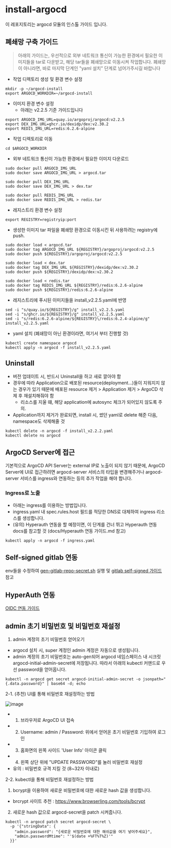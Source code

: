 # install-argocd
이 레포지토리는 argocd 모듈의 인스톨 가이드 입니다. 
## 폐쇄망 구축 가이드
> 아래의 가이드는, 우선적으로 외부 네트워크 통신이 가능한 환경에서 필요한 이미지들을 tar로 다운받고, 해당 tar들을 폐쇄망으로 이동시켜 작업합니다. 폐쇄망이 아니라면, 바로 마지막 단계인 "yaml 설치" 단계로 넘어가주시길 바랍니다

* 작업 디렉토리 생성 및 환경 변수 설정
```
mkdir -p ~/argocd-install
export ARGOCD_WORKDIR=~/argocd-install
```

* 이미지 환경 변수 설정
    * 아래는 v2.2.5 기준 가이드입니다
```
export ARGOCD_IMG_URL=quay.io/argoproj/argocd:v2.2.5
export DEX_IMG_URL=ghcr.io/dexidp/dex:v2.30.2
export REDIS_IMG_URL=redis:6.2.6-alpine
```
* 작업 디렉토리로 이동
```
cd $ARGOCD_WORKDIR
```
* 외부 네트워크 통신이 가능한 환경에서 필요한 이미지 다운로드
```
sudo docker pull ARGOCD_IMG_URL
sudo docker save ARGOCD_IMG_URL > argocd.tar

sudo docker pull DEX_IMG_URL
sudo docker save DEX_IMG_URL > dex.tar

sudo docker pull REDIS_IMG_URL
sudo docker save REDIS_IMG_URL > redis.tar
```
* 레지스트리 환경 변수 설정
```
export REGISTRY=registryip:port
```

* 생성한 이미지 tar 파일을 폐쇄망 환경으로 이동시킨 뒤 사용하려는 registry에 push.
```
sudo docker load < argocd.tar
sudo docker tag ARGOCD_IMG_URL ${REGISTRY}/argoproj/argocd:v2.2.5
sudo docker push ${REGISTRY}/argoproj/argocd:v2.2.5

sudo docker load < dex.tar
sudo docker tag DEX_IMG_URL ${REGISTRY}/dexidp/dex:v2.30.2
sudo docker push ${REGISTRY}/dexidp/dex:v2.30.2

sudo docker load < redis.tar
sudo docker tag REDIS_IMG_URL ${REGISTRY}/redis:6.2.6-alpine
sudo docker push ${REGISTRY}/redis:6.2.6-alpine
```

* 레지스트리에 푸시된 이미지들을 install_v2.2.5.yaml에 반영
```
sed -i "s/quay.io/${REGISTRY}/g" install_v2.2.5.yaml		 	 
sed -i "s/ghcr.io/${REGISTRY}/g" install_v2.2.5.yaml		 
sed -i "s/redis:6.2.6-alpine/${REGISTRY}\/redis:6.2.4-alpine/g" install_v2.2.5.yaml		 
```

* yaml 설치 (폐쇄망이 아닌 환경이라면, 여기서 부터 진행할 것)
```
kubectl create namespace argocd
kubectl apply -n argocd -f install_v2.2.5.yaml
```
## Uninstall
* 버전 업데이트 시, 반드시 Uninstall을 하고 새로 깔아야 함
* 경우에 따라 Application으로 배포된 resource(deployment...)들이 지워지지 않는 경우가 있기 때문에 배포된 resource 제거 > Application 제거 > ArgoCD 삭제 후 재설치해줘야 함
    * 리소스를 지울 떄, 해당 application에 autosync 체크가 되어있지 않도록 주의.
* Application까지 제거가 완료되면, install 시, 썼던 yaml로 delete 해준 다음, namespace도 삭제해줄 것
``` 
kubectl delete -n argocd -f install_v2.2.2.yaml
kubectl delete ns argocd
``` 
## ArgoCD Server에 접근
기본적으로 ArgoCD API Server는 external IP로 노출이 되지 않기 때문에, ArgoCD Server에 UI로 접근하려면 argocd-server 서비스의 타입을 변경해주거나 argocd-server 서비스를 ingress와 연동하는 등의 추가 작업을 해야 합니다. 

### Ingress로 노출
* 아래는 ingress를 이용하는 방법입니다. 
* ingress.yaml 내 spec.rules.host 필드를 적당한 DNS로 대체하여 ingress 리소스를 생성합니다.
* (유의) Hyperauth 연동을 할 예정이면, 이 단계를 건너 뛰고 Hyperauth 연동 docs를 참고할 것 (docs/Hyperauth 연동 가이드.md 참고)
```
kubectl apply -n argocd -f ingress.yaml
```
## Self-signed gitlab 연동
env들을 수정하여 [gen-gitlab-repo-secret.sh](https://github.com/tmax-cloud/install-argocd/blob/fb31d6c302c08de19c2f06be18c9ad044e621a8d/gen-gitlab-repo-secret.sh) 실행 및 [gitlab self-signed 가이드](https://github.com/tmax-cloud/install-argocd/blob/99514ba47c613169b656fdc496263196976f4e7b/docs/gitlab%20self-signed%20%EA%B0%80%EC%9D%B4%EB%93%9C.md) 참고

## HyperAuth 연동
[OIDC 연동 가이드](https://github.com/tmax-cloud/install-argocd/blob/main/docs/OIDC%20%EC%97%B0%EB%8F%99%20%EA%B0%80%EC%9D%B4%EB%93%9C.md)

## admin 초기 비밀번호 및 비밀번호 재설정
1. admin 계정의 초기 비밀번호 얻어오기
- argocd 설치 시, super 계정인 admin 계정은 자동으로 생성됩니다. 
- admin 계정의 초기 비밀번호는 auto-gen되어 argocd 네임스페이스 내 시크릿 argocd-initial-admin-secret에 저장됩니다. 따라서 아래의 kubectl 커맨드로 우선 password을 얻어옵니다.
```
kubectl -n argocd get secret argocd-initial-admin-secret -o jsonpath="{.data.password}" | base64 -d; echo
```
2-1. (추천) UI를 통해 비밀번호 재설정하는 방법

![image](https://user-images.githubusercontent.com/36444454/150266598-0d97a399-7d36-4205-9a45-e93cce0e6650.png)
- 1) 브라우저로 ArgoCD UI 접속
- 2) Username: admin / Password: 위에서 얻어온 초기 비밀번호 기입하여 로그인
- 3) 홈화면의 왼쪽 사이드 'User Info' 아이콘 클릭
- 4) 왼쪽 상단 위에 "UPDATE PASSWORD"를 눌러 비밀번호 재설정 
- 유의 : 비밀번호 규격 지킬 것 (8~32자 이내로)

2-2. kubectl을 통해 비밀번호 재설정하는 방법
1. bcrypt을 이용하여 새로운 비밀번호에 대한 새로운 hash 값을 생성합니다.
- brcrypt 사이트 추천 : https://www.browserling.com/tools/bcrypt 
2. 새로운 hash 값으로 argocd-secret을 patch 시켜줍니다.
```
kubectl -n argocd patch secret argocd-secret \
  -p '{"stringData": {
    "admin.password": "{새로운 비밀번호에 대한 해쉬값을 여기 넣어주세요}",
    "admin.passwordMtime": "'$(date +%FT%T%Z)'"
  }}'
```
